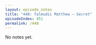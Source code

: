 ```yaml
---
layout: episode_notes
title: "448: Talmudic Matthew — Secret"
episodeIndex: 451
permalink: /448
---
```

No notes yet.
